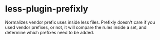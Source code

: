 less-plugin-prefixly
====================

Normalizes vendor prefix uses inside less files. Prefixly doesn't care if you used 
vendor prefixes, or not, it will compare the rules inside a set, and determine which
prefixes need to be added.
